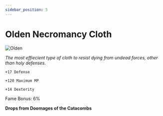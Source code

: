 ```yaml
---
sidebar_position: 5
---
```


# Olden Necromancy Cloth

![Olden](https://vwiki.valorserver.com/api/item/picture/olden%20necromancy%20cloth)

<i>The most effiecient type of cloth to resist dying from undead forces, other than holy defenses.</i>

    +17 Defense
    
    +120 Maximum MP
    
    +14 Dexterity
    
Fame Bonus: 6%

**Drops from Doomages of the Catacombs**
